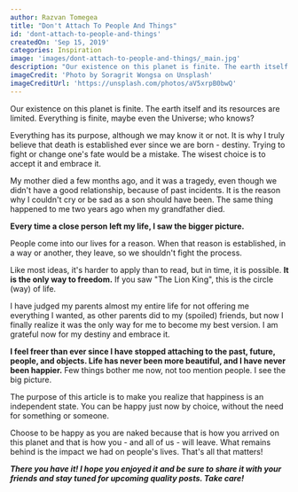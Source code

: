 ```yaml
---
author: Razvan Tomegea
title: "Don't Attach To People And Things"
id: 'dont-attach-to-people-and-things'
createdOn: 'Sep 15, 2019'
categories: Inspiration
image: 'images/dont-attach-to-people-and-things/_main.jpg'
description: "Our existence on this planet is finite. The earth itself and its resources are limited. Everything is finite, maybe even the Universe; who knows? Everything has its purpose, although we may know it or not. It is why I truly believe that death is established ever since we are born - destiny. Trying to fight or change one's fate would be a mistake. The wisest choice is to accept it and embrace it."
imageCredit: 'Photo by Soragrit Wongsa on Unsplash'
imageCreditUrl: 'https://unsplash.com/photos/aV5xrpB0bwQ'
---
```


Our existence on this planet is finite. The earth itself and its resources are limited. Everything is finite, maybe even the Universe; who knows?

Everything has its purpose, although we may know it or not. It is why I truly believe that death is established ever since we are born - destiny. Trying to fight or change one's fate would be a mistake. The wisest choice is to accept it and embrace it.

My mother died a few months ago, and it was a tragedy, even though we didn't have a good relationship, because of past incidents. It is the reason why I couldn't cry or be sad as a son should have been. The same thing happened to me two years ago when my grandfather died.

**Every time a close person left my life, I saw the bigger picture.**

People come into our lives for a reason. When that reason is established, in a way or another, they leave, so we shouldn't fight the process.

Like most ideas, it's harder to apply than to read, but in time, it is possible. **It is the only way to freedom.** If you saw "The Lion King", this is the circle (way) of life.

I have judged my parents almost my entire life for not offering me everything I wanted, as other parents did to my (spoiled) friends, but now I finally realize it was the only way for me to become my best version. I am grateful now for my destiny and embrace it.

**I feel freer than ever since I have stopped attaching to the past, future, people, and objects. Life has never been more beautiful, and I have never been happier.** Few things bother me now, not too mention people. I see the big picture.

The purpose of this article is to make you realize that happiness is an independent state. You can be happy just now by choice, without the need for something or someone.

Choose to be happy as you are naked because that is how you arrived on this planet and that is how you - and all of us - will leave. What remains behind is the impact we had on people's lives. That's all that matters!
<br>

***There you have it! I hope you enjoyed it and be sure to share it with your friends and stay tuned for upcoming quality posts. Take care!***
